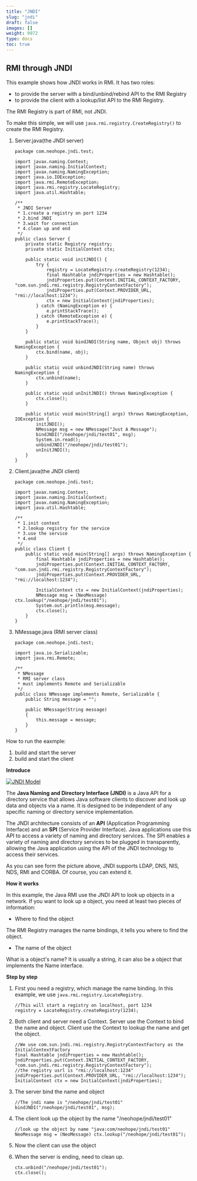```yaml
---
title: "JNDI"
slug: "jndi"
draft: false
images: []
weight: 9972
type: docs
toc: true
---
```


## RMI through JNDI
This example shows how JNDI works in RMI. It has two roles:

 - to provide the server with a bind/unbind/rebind API to the RMI Registry
 - to provide the client with a lookup/list API to the RMI Registry.

The RMI Registry is part of RMI, not JNDI.

To make this simple, we will use `java.rmi.registry.CreateRegistry()` to create the RMI Registry.

1. Server.java(the JNDI server)

       package com.neohope.jndi.test;
     
       import javax.naming.Context;
       import javax.naming.InitialContext;
       import javax.naming.NamingException;
       import java.io.IOException;
       import java.rmi.RemoteException;
       import java.rmi.registry.LocateRegistry;
       import java.util.Hashtable;
     
       /**
        * JNDI Server
        * 1.create a registry on port 1234
        * 2.bind JNDI
        * 3.wait for connection
        * 4.clean up and end
        */
       public class Server {
           private static Registry registry;
           private static InitialContext ctx;
     
           public static void initJNDI() {
               try {
                   registry = LocateRegistry.createRegistry(1234);
                   final Hashtable jndiProperties = new Hashtable();
                   jndiProperties.put(Context.INITIAL_CONTEXT_FACTORY, "com.sun.jndi.rmi.registry.RegistryContextFactory");
                   jndiProperties.put(Context.PROVIDER_URL, "rmi://localhost:1234");
                   ctx = new InitialContext(jndiProperties);
               } catch (NamingException e) {
                   e.printStackTrace();
               } catch (RemoteException e) {
                   e.printStackTrace();
               }
           }
     
           public static void bindJNDI(String name, Object obj) throws NamingException {
               ctx.bind(name, obj);
           }
     
           public static void unbindJNDI(String name) throws NamingException {
               ctx.unbind(name);
           }
     
           public static void unInitJNDI() throws NamingException {
               ctx.close();
           }
     
           public static void main(String[] args) throws NamingException, IOException {
               initJNDI();
               NMessage msg = new NMessage("Just A Message");
               bindJNDI("/neohope/jndi/test01", msg);
               System.in.read();
               unbindJNDI("/neohope/jndi/test01");
               unInitJNDI();
           }
       }

2. Client.java(the JNDI client)

       package com.neohope.jndi.test;
     
       import javax.naming.Context;
       import javax.naming.InitialContext;
       import javax.naming.NamingException;
       import java.util.Hashtable;
     
       /**
        * 1.init context
        * 2.lookup registry for the service
        * 3.use the service
        * 4.end
        */
       public class Client {
           public static void main(String[] args) throws NamingException {
               final Hashtable jndiProperties = new Hashtable();
               jndiProperties.put(Context.INITIAL_CONTEXT_FACTORY, "com.sun.jndi.rmi.registry.RegistryContextFactory");
               jndiProperties.put(Context.PROVIDER_URL, "rmi://localhost:1234");
     
               InitialContext ctx = new InitialContext(jndiProperties);
               NMessage msg = (NeoMessage) ctx.lookup("/neohope/jndi/test01");
               System.out.println(msg.message);
               ctx.close();
           }
       }

3. NMessage.java (RMI server class)

       package com.neohope.jndi.test;
     
       import java.io.Serializable;
       import java.rmi.Remote;
     
       /**
        * NMessage
        * RMI server class
        * must implements Remote and Serializable 
        */
       public class NMessage implements Remote, Serializable {
           public String message = "";
     
           public NMessage(String message)
           {
               this.message = message;
           }
       }
    

How to run the eaxmple:

1. build and start the server
2. build and start the client

**Introduce**

[![JNDI Model][1]][1]

The **Java Naming and Directory Interface (JNDI)** is a Java API for a directory service that allows Java software clients to discover and look up data and objects via a name. It is designed to be independent of any specific naming or directory service implementation. 

The JNDI architecture consists of an **API** (Application Programming Interface) and an **SPI** (Service Provider Interface). Java applications use this API to access a variety of naming and directory services. The SPI enables a variety of naming and directory services to be plugged in transparently, allowing the Java application using the API of the JNDI technology to access their services.

As you can see form the picture above, JNDI supports LDAP, DNS, NIS, NDS, RMI and CORBA. Of course, you can extend it.

**How it works**

In this example, the Java RMI use the JNDI API to look up objects in a network. If you want to look up a object, you need at least two pieces of information: 

 - Where to find the object

The RMI Registry manages the name bindings, it tells you where to find the object. 

 - The name of the object

What is a object's name? It is usually a string, it can also be a object that implements the Name interface.

**Step by step**

1. First you need a registry, which manage the name binding. In this example, we use `java.rmi.registry.LocateRegistry`.
 
       //This will start a registry on localhost, port 1234
       registry = LocateRegistry.createRegistry(1234);
    
2. Both client and server need a Context. Server use the Context to bind the name and object. Client use the Context to lookup the name and get the object.

       //We use com.sun.jndi.rmi.registry.RegistryContextFactory as the InitialContextFactory
       final Hashtable jndiProperties = new Hashtable();
       jndiProperties.put(Context.INITIAL_CONTEXT_FACTORY, "com.sun.jndi.rmi.registry.RegistryContextFactory");
       //the registry usrl is "rmi://localhost:1234"
       jndiProperties.put(Context.PROVIDER_URL, "rmi://localhost:1234");
       InitialContext ctx = new InitialContext(jndiProperties);

3. The server bind the name and object

       //The jndi name is "/neohope/jndi/test01"
       bindJNDI("/neohope/jndi/test01", msg);

4. The client look up the object by the name "/neohope/jndi/test01"

       //look up the object by name "java:com/neohope/jndi/test01"
       NeoMessage msg = (NeoMessage) ctx.lookup("/neohope/jndi/test01");

5. Now the client can use the object

6. When the server is ending, need to clean up.

       ctx.unbind("/neohope/jndi/test01");
       ctx.close();

  [1]: http://i.stack.imgur.com/pGG8z.jpg

